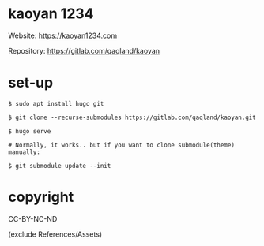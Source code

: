 # kaoyan 1234

Website: https://kaoyan1234.com

Repository: https://gitlab.com/qaqland/kaoyan

# set-up

```
$ sudo apt install hugo git

$ git clone --recurse-submodules https://gitlab.com/qaqland/kaoyan.git

$ hugo serve

# Normally, it works.. but if you want to clone submodule(theme) manually:

$ git submodule update --init
```

# copyright

CC-BY-NC-ND

(exclude References/Assets)

